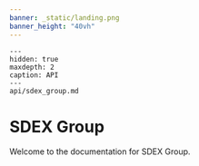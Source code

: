 ```yaml
---
banner: _static/landing.png
banner_height: "40vh"
---
```


```{toctree}
---
hidden: true
maxdepth: 2
caption: API
---
api/sdex_group.md
```

# SDEX Group

Welcome to the documentation for SDEX Group.
